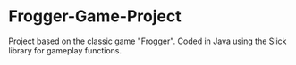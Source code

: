 # Frogger-Game-Project
Project based on the classic game "Frogger". Coded in Java using the Slick library for gameplay functions.
